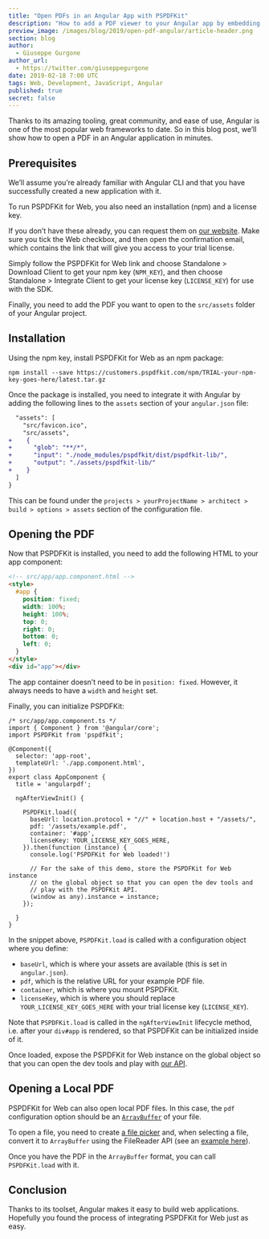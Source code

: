 ```yaml
---
title: "Open PDFs in an Angular App with PSPDFKit"
description: "How to add a PDF viewer to your Angular app by embedding PSPDFKit for Web."
preview_image: /images/blog/2019/open-pdf-angular/article-header.png
section: blog
author:
  - Giuseppe Gurgone
author_url:
  - https://twitter.com/giuseppegurgone
date: 2019-02-18 7:00 UTC
tags: Web, Development, JavaScript, Angular
published: true
secret: false
---
```


Thanks to its amazing tooling, great community, and ease of use, Angular is one of the most popular web frameworks to date. So in this blog post, we’ll show how to open a PDF in an Angular application in minutes.

## Prerequisites

We’ll assume you’re already familiar with Angular CLI and that you have successfully created a new application with it.

To run PSPDFKit for Web, you also need an installation (npm) and a license key.

If you don’t have these already, you can request them on [our website][]. Make sure you tick the Web checkbox, and then open the confirmation email, which contains the link that will give you access to your trial license.

Simply follow the PSPDFKit for Web link and choose Standalone > Download Client to get your npm key (`NPM_KEY`), and then choose Standalone > Integrate Client to get your license key (`LICENSE_KEY`) for use with the SDK.

Finally, you need to add the PDF you want to open to the `src/assets` folder of your Angular project.

## Installation

Using the npm key, install PSPDFKit for Web as an npm package:

```npm
npm install --save https://customers.pspdfkit.com/npm/TRIAL-your-npm-key-goes-here/latest.tar.gz
```

Once the package is installed, you need to integrate it with Angular by adding the following lines to the `assets` section of your `angular.json` file:

```diff
  "assets": [
    "src/favicon.ico",
    "src/assets",
+    {
+      "glob": "**/*",
+      "input": "./node_modules/pspdfkit/dist/pspdfkit-lib/",
+      "output": "./assets/pspdfkit-lib/"
+    }
  ]
}
```

This can be found under the `projects > yourProjectName > architect > build > options > assets` section of the configuration file.

## Opening the PDF

Now that PSPDFKit is installed, you need to add the following HTML to your app component:

```html
<!-- src/app/app.component.html -->
<style>
  #app {
    position: fixed;
    width: 100%;
    height: 100%;
    top: 0;
    right: 0;
    bottom: 0;
    left: 0;
  }
</style>
<div id="app"></div>
```

The app container doesn’t need to be in `position: fixed`. However, it always needs to have a `width` and `height` set.

Finally, you can initialize PSPDFKit:

```es
/* src/app/app.component.ts */
import { Component } from '@angular/core';
import PSPDFKit from 'pspdfkit';

@Component({
  selector: 'app-root',
  templateUrl: './app.component.html',
})
export class AppComponent {
  title = 'angularpdf';

  ngAfterViewInit() {

    PSPDFKit.load({
      baseUrl: location.protocol + "//" + location.host + "/assets/",
      pdf: '/assets/example.pdf',
      container: '#app',
      licenseKey: YOUR_LICENSE_KEY_GOES_HERE,
    }).then(function (instance) {
      console.log('PSPDFKit for Web loaded!')

      // For the sake of this demo, store the PSPDFKit for Web instance
      // on the global object so that you can open the dev tools and
      // play with the PSPDFKit API.
      (window as any).instance = instance;
    });

  }
}
```

In the snippet above, `PSPDFKit.load` is called with a configuration object where you define:

- `baseUrl`, which is where your assets are available (this is set in `angular.json`).
- `pdf`, which is the relative URL for your example PDF file.
- `container`, which is where you mount PSPDFKit.
- `licenseKey`, which is where you should replace `YOUR_LICENSE_KEY_GOES_HERE` with your trial license key (`LICENSE_KEY`).

Note that `PSPDFKit.load` is called in the `ngAfterViewInit` lifecycle method, i.e. after your `div#app` is rendered, so that PSPDFKit can be initialized inside of it.

Once loaded, expose the PSPDFKit for Web instance on the global object so that you can open the dev tools and play with [our API][].

## Opening a Local PDF

PSPDFKit for Web can also open local PDF files. In this case, the `pdf` configuration option should be an [`ArrayBuffer`][] of your file.

To open a file, you need to create [a file picker][] and, when selecting a file, convert it to `ArrayBuffer` using the FileReader API (see an [example here][example]).

Once you have the PDF in the `ArrayBuffer` format, you can call `PSPDFKit.load` with it.

## Conclusion

Thanks to its toolset, Angular makes it easy to build web applications. Hopefully you found the process of integrating PSPDFKit for Web just as easy.

[our website]: https://pspdfkit.com/try/
[our api]: https://pspdfkit.com/api/web/
[`arraybuffer`]: https://developer.mozilla.org/en-US/docs/Web/JavaScript/Reference/Global_Objects/ArrayBuffer
[a file picker]: https://github.com/PSPDFKit/pspdfkit-web-example-webpack/blob/ea15cb3bb20aadab428eb51edc20db402a6fd968/src/lib/file-picker.js
[example]: https://github.com/PSPDFKit/pspdfkit-web-example-webpack/blob/ea15cb3bb20aadab428eb51edc20db402a6fd968/src/lib/utils.js#L12-L19
